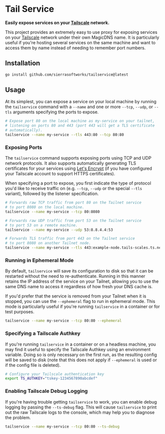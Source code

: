 # Tail Service
**Easily expose services on your [Tailscale](https://tailscale.com/) network.**

This project provides an extremely easy to use proxy for exposing services on your
[Tailscale](https://tailscale.com/) network under their own MagicDNS name. It is
particularly useful if you're hosting several services on the same machine and
want to access them by name instead of needing to remember port numbers.

## Installation

```bash
go install github.com/sierrasoftworks/tailservice@latest
```

## Usage
At its simplest, you can expose a service on your local machine by running the
`tailservice` command with a `--name` and one or more `--tcp`, `--udp`, or `--tls`
arguments specifying the ports to expose.

```bash
# Expose port 80 on the local machine as my-service on your tailnet,
# listening on ports 80 and 443 (port 443 will get a TLS certificate
# automatically).
tailservice --name my-service --tls 443:80 --tcp 80:80
```

### Exposing Ports
The `tailservice` command supports exposing ports using TCP and UDP
network protocols. It also supports automatically generating TLS certificates
for your services using [Let's Encrypt](https://letsencrypt.org/) (if you
have configured your Tailscale account to support HTTPS certificates).

When specifying a port to expose, you first indicate the type of protocol
you'd like to receive traffic on (e.g. `--tcp`, `--udp` or the special `--tls`
variant), followed by the listener specification.
 
```bash
# Forwards raw TCP traffic from port 80 on the Tailnet service
# to port 8080 on the local machine.
tailservice --name my-service --tcp 80:8080

# Forwards raw UDP traffic from port 53 on the Tailnet service
# to port 53 on a remote machine.
tailservice --name my-service --udp 53:8.8.4.4:53

# Forwards TLS traffic from port 443 on the Tailnet service
# to port 8080 on another Tailnet node.
tailservice --name my-service --tls 443:example-node.tails-scales.ts.net:8080
```

### Running in Ephemeral Mode
By default, `tailservice` will save its configuration to disk so that it can
be restarted without the need to re-authenticate. Running in this manner retains
the IP address of the service on your Tailnet, allowing you to use the same
DNS name to access it regardless of how fresh your DNS cache is.

If you'd prefer that the service is removed from your Tailnet when it is
stopped, you can use the `--ephemeral` flag to run in ephemeral mode. This
mode is particularly useful if you're running `tailservice` in a container
or for test purposes.

```bash
tailservice --name my-service --tcp 80:80 --ephemeral
```

### Specifying a Tailscale Authkey
If you're running `tailservice` in a container or on a headless machine,
you may find it useful to specify the Tailscale Authkey using an environment
variable. Doing so is only necessary on the first run, as the resulting config
will be saved to disk (note that this does not apply if `--ephemeral` is used
or if the config file is deleted).

```bash
# Configure your Tailscale authentication key
export TS_AUTHKEY="tskey-1234567890abcdef"
```

### Enabling Tailscale Debug Logging
If you're having trouble getting `tailservice` to work, you can enable debug
logging by passing the `--ts-debug` flag. This will cause `tailservice` to
print out the raw Tailscale logs to the console, which may help you to
diagnose the problem.

```bash
tailservice --name my-service --tcp 80:80 --ts-debug
```